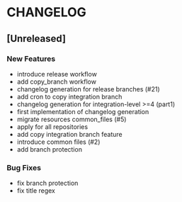 # CHANGELOG


## [Unreleased]

### New Features
- introduce release workflow
- add copy_branch workflow
- changelog generation for release branches (#21)
- add cron to copy integration branch
- changelog generation for integration-level >=4 (part1)
- first implementation of changelog generation
- migrate resources common_files (#5)
- apply for all repositories
- add copy integration branch feature
- introduce common files (#2)
- add branch protection


### Bug Fixes
- fix branch protection
- fix title regex





